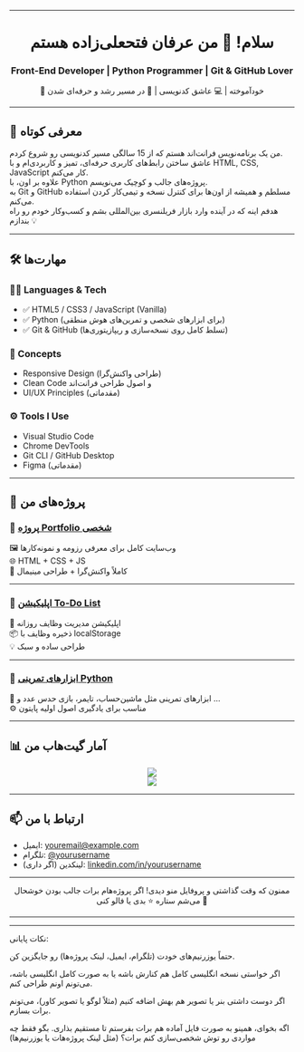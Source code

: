 


---

<!-- Greeting Banner -->
<h1 align="center">سلام! 👋 من عرفان فتحعلی‌زاده هستم</h1>
<h3 align="center">Front-End Developer | Python Programmer | Git & GitHub Lover</h3>

<p align="center">
🧠 خودآموخته | 💻 عاشق کدنویسی | 🚀 در مسیر رشد و حرفه‌ای شدن  
</p>

---

## 🧾 معرفی کوتاه

من یک برنامه‌نویس فرانت‌اند هستم که از 15 سالگی مسیر کدنویسی رو شروع کردم.  
عاشق ساختن رابط‌های کاربری حرفه‌ای، تمیز و کاربردی‌ام و با HTML, CSS, JavaScript کار می‌کنم.  
علاوه بر اون، با Python پروژه‌های جالب و کوچیک می‌نویسم.  
به Git و GitHub مسلطم و همیشه از اون‌ها برای کنترل نسخه و تیمی‌کار کردن استفاده می‌کنم.  
هدفم اینه که در آینده وارد بازار فریلنسری بین‌المللی بشم و کسب‌وکار خودم رو راه بندازم 💡

---

## 🛠️ مهارت‌ها

### 🧑‍💻 Languages & Tech

- ✅ HTML5 / CSS3 / JavaScript (Vanilla)
- ✅ Python (برای ابزارهای شخصی و تمرین‌های هوش منطقی)
- ✅ Git & GitHub (تسلط کامل روی نسخه‌سازی و ریپازیتوری‌ها)

### 🎯 Concepts

- Responsive Design (طراحی واکنش‌گرا)
- Clean Code و اصول طراحی فرانت‌اند
- UI/UX Principles (مقدماتی)

### ⚙ Tools I Use

- Visual Studio Code
- Chrome DevTools
- Git CLI / GitHub Desktop
- Figma (مقدماتی)

---

## 💼 پروژه‌های من

### 🔹 [پروژه Portfolio شخصی](https://github.com/ErfanFatalizadeh/portfolio-site)
🖼 وب‌سایت کامل برای معرفی رزومه و نمونه‌کارها  
🌐 HTML + CSS + JS  
📱 کاملاً واکنش‌گرا + طراحی مینیمال

---

### 🔹 [اپلیکیشن To-Do List](https://github.com/ErfanFatalizadeh/todo-app)
📝 اپلیکیشن مدیریت وظایف روزانه  
📦 ذخیره وظایف با localStorage  
💡 طراحی ساده و سبک

---

### 🔹 [ابزارهای تمرینی Python](https://github.com/ErfanFatalizadeh/python-tools)
🐍 ابزارهای تمرینی مثل ماشین‌حساب، تایمر، بازی حدس عدد و ...  
⚙ مناسب برای یادگیری اصول اولیه پایتون

---

## 📊 آمار گیت‌هاب من

<p align="center">
  <img src="https://github-readme-stats.vercel.app/api?username=ErfanFatalizadeh&show_icons=true&theme=radical" />
  <br />
  <img src="https://github-readme-stats.vercel.app/api/top-langs/?username=ErfanFatalizadeh&layout=compact&theme=radical" />
</p>

---

## 📫 ارتباط با من

- ایمیل: youremail@example.com  
- تلگرام: [@yourusername](https://t.me/yourusername)  
- لینکدین (اگر داری): [linkedin.com/in/yourusername](https://linkedin.com/in/yourusername)

---

<p align="center">
  ممنون که وقت گذاشتی و پروفایل منو دیدی!  
  اگر پروژه‌هام برات جالب بودن خوشحال می‌شم ستاره ⭐ بدی یا فالو کنی 🙏  
</p>

---


---

نکات پایانی:

حتماً یوزرنیم‌های خودت (تلگرام، ایمیل، لینک پروژه‌ها) رو جایگزین کن.

اگر خواستی نسخه انگلیسی کامل هم کنارش باشه یا به صورت کامل انگلیسی باشه، می‌تونم اونم طراحی کنم.

اگر دوست داشتی بنر یا تصویر هم بهش اضافه کنیم (مثلاً لوگو یا تصویر کاور)، می‌تونم برات بسازم.


اگه بخوای، همینو به صورت فایل آماده هم برات بفرستم تا مستقیم بذاری.
بگو فقط چه مواردی رو توش شخصی‌سازی کنم برات؟ (مثل لینک پروژه‌هات یا یوزرنیم‌ها)

